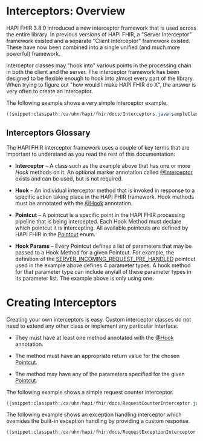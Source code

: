 # Interceptors: Overview

HAPI FHIR 3.8.0 introduced a new interceptor framework that is used across the entire library. In previous versions of HAPI FHIR, a "Server Interceptor" framework existed and a separate "Client Interceptor" framework existed. These have now been combined into a single unified (and much more powerful) framework.

Interceptor classes may "hook into" various points in the processing chain in both the client and the server. The interceptor framework has been designed to be flexible enough to hook into almost every part of the library. When trying to figure out "how would I make HAPI FHIR do X", the answer is very often to create an interceptor.

The following example shows a very simple interceptor example. 

```java
{{snippet:classpath:/ca/uhn/hapi/fhir/docs/Interceptors.java|sampleClass}}
```

## Interceptors Glossary

The HAPI FHIR interceptor framework uses a couple of key terms that are important to understand as you read the rest of this documentation:

* **Interceptor** &ndash; A class such as the example above that has one or more *Hook* methods on it. An optional marker annotation called [@Interceptor](/apidocs/hapi-fhir-base/ca/uhn/fhir/interceptor/api/Interceptor.html) exists and can be used, but is not required.

* **Hook** &ndash; An individual interceptor method that is invoked in response to a specific action taking place in the HAPI FHIR framework. Hook methods must be annotated with the [@Hook](/apidocs/hapi-fhir-base/ca/uhn/fhir/interceptor/api/Hook.html) annotation.

* **Pointcut** &ndash; A pointcut is a specific point in the HAPI FHIR processing pipeline that is being intercepted. Each Hook Method must declare which pointcut it is intercepting. All available pointcuts are defined by HAPI FHIR in the [Pointcut](/apidocs/hapi-fhir-base/ca/uhn/fhir/interceptor/api/Pointcut.html) enum.

* **Hook Params** &ndash; Every Pointcut defines a list of parameters that may be passed to a Hook Method for a given Pointcut. For example, the definition of the [SERVER_INCOMING_REQUEST_PRE_HANDLED](/apidocs/hapi-fhir-base/ca/uhn/fhir/interceptor/api/Pointcut.html#SERVER_INCOMING_REQUEST_PRE_HANDLED) pointcut used in the example above defines 4 parameter types. A hook method for that parameter type can include any/all of these parameter types in its parameter list. The example above is only using one.

# Creating Interceptors

Creating your own interceptors is easy. Custom interceptor classes do not need to extend any other class or implement any particular interface. 

* They must have at least one method annotated with the [@Hook](/apidocs/hapi-fhir-base/ca/uhn/fhir/interceptor/api/Pointcut.html) annotation.

* The method must have an appropriate return value for the chosen [Pointcut](/apidocs/hapi-fhir-base/ca/uhn/fhir/interceptor/api/Pointcut.html).

* The method may have any of the parameters specified for the given [Pointcut](/apidocs/hapi-fhir-base/ca/uhn/fhir/interceptor/api/Pointcut.html). 

The following example shows a simple request counter interceptor.

```java
{{snippet:classpath:/ca/uhn/hapi/fhir/docs/RequestCounterInterceptor.java|interceptor}}
```

The following example shows an exception handling interceptor which overrides the built-in exception handling by providing a custom response.

```java
{{snippet:classpath:/ca/uhn/hapi/fhir/docs/RequestExceptionInterceptor.java|interceptor}}
```

